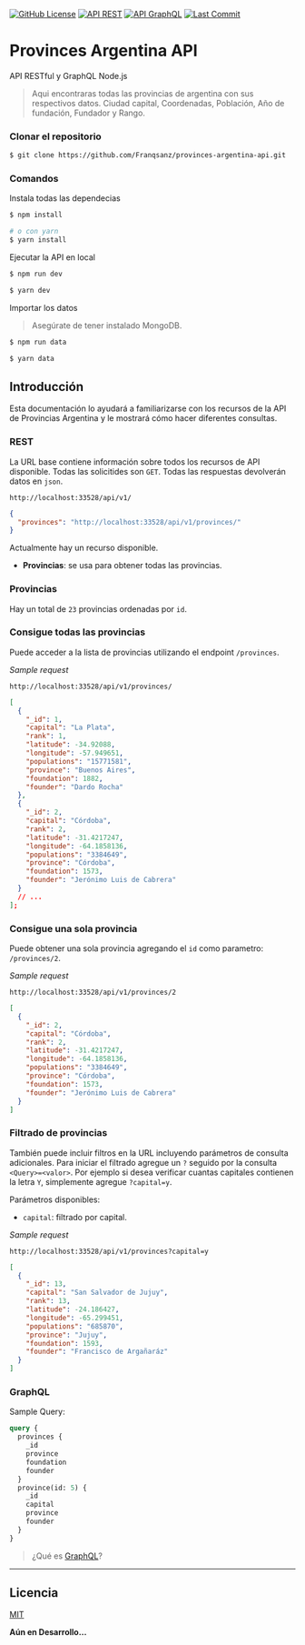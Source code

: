 [![GitHub License](https://img.shields.io/badge/license-MIT-blue.svg)](LICENSE)
[![API REST](https://img.shields.io/badge/API-REST-yellow.svg)]()
[![API GraphQL](https://img.shields.io/badge/API-GraphQL-ff69b4.svg)](https://graphql.org/)
[![Last Commit](https://img.shields.io/github/last-commit/Franqsanz/provinces-argentina-api)](https://github.com/Franqsanz/provinces-argentina-api/)

# Provinces Argentina API

API RESTful y GraphQL Node.js

> Aqui encontraras todas las provincias de argentina con sus respectivos datos. Ciudad capital, Coordenadas, Población, Año de fundación, Fundador y Rango.

### Clonar el repositorio

```sh
$ git clone https://github.com/Franqsanz/provinces-argentina-api.git
```

### Comandos

Instala todas las dependecias

```sh
$ npm install

# o con yarn
$ yarn install
```

Ejecutar la API en local

```sh
$ npm run dev

$ yarn dev
```

Importar los datos

<!-- _Asegúrate de tener instalado MongoDB._ -->

> Asegúrate de tener instalado MongoDB.

```sh
$ npm run data

$ yarn data
```

## Introducción

Esta documentación lo ayudará a familiarizarse con los recursos de la API de Provincias Argentina y le mostrará cómo hacer diferentes consultas.

### REST

La URL base contiene información sobre todos los recursos de API disponible. Todas las solicitides son `GET`. Todas las respuestas devolverán datos en `json`.

```
http://localhost:33528/api/v1/
```

```json
{
  "provinces": "http://localhost:33528/api/v1/provinces/"
}
```

Actualmente hay un recurso disponible.

- **Provincias**: se usa para obtener todas las provincias.

### Provincias

Hay un total de `23` provincias ordenadas por `id`.

### Consigue todas las provincias

Puede acceder a la lista de provincias utilizando el endpoint `/provinces`.

_Sample request_

```
http://localhost:33528/api/v1/provinces/
```

```json
[
  {
    "_id": 1,
    "capital": "La Plata",
    "rank": 1,
    "latitude": -34.92088,
    "longitude": -57.949651,
    "populations": "15771581",
    "province": "Buenos Aires",
    "foundation": 1882,
    "founder": "Dardo Rocha"
  },
  {
    "_id": 2,
    "capital": "Córdoba",
    "rank": 2,
    "latitude": -31.4217247,
    "longitude": -64.1858136,
    "populations": "3384649",
    "province": "Córdoba",
    "foundation": 1573,
    "founder": "Jerónimo Luis de Cabrera"
  }
  // ...
];
```

### Consigue una sola provincia

Puede obtener una sola provincia agregando el `id` como parametro: `/provinces/2`.

_Sample request_

```
http://localhost:33528/api/v1/provinces/2
```

```json
[
  {
    "_id": 2,
    "capital": "Córdoba",
    "rank": 2,
    "latitude": -31.4217247,
    "longitude": -64.1858136,
    "populations": "3384649",
    "province": "Córdoba",
    "foundation": 1573,
    "founder": "Jerónimo Luis de Cabrera"
  }
]
```

### Filtrado de provincias

También puede incluir filtros en la URL incluyendo parámetros de consulta adicionales. Para iniciar el filtrado agregue un `?` seguido por la consulta `<Query>=<valor>`. Por ejemplo si desea verificar cuantas capitales contienen la letra `Y`, simplemente agregue `?capital=y`.

Parámetros disponibles:

- `capital`: filtrado por capital.

_Sample request_

```
http://localhost:33528/api/v1/provinces?capital=y
```

```json
[
  {
    "_id": 13,
    "capital": "San Salvador de Jujuy",
    "rank": 13,
    "latitude": -24.186427,
    "longitude": -65.299451,
    "populations": "685870",
    "province": "Jujuy",
    "foundation": 1593,
    "founder": "Francisco de Argañaráz"
  }
]
```

### GraphQL

Sample Query:

```graphql
query {
  provinces {
    _id
    province
    foundation
    founder
  }
  province(id: 5) {
    _id
    capital
    province
    founder
  }
}
```

> ¿Qué es [GraphQL](https://graphql.org/learn/)?

---

<!-- - Puedes encontrar esta misma documentación en el [Sitio Web](https://provincesargentinaapi.netlify.app/#documentacion). -->

## Licencia

[MIT](LICENSE)

**Aún en Desarrollo...**
